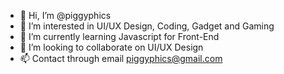 - 👋 Hi, I’m @piggyphics
- 👀 I’m interested in UI/UX Design, Coding, Gadget and Gaming
- 🌱 I’m currently learning Javascript for Front-End
- 💞️ I’m looking to collaborate on UI/UX Design
- 📫 Contact through email piggyphics@gmail.com
